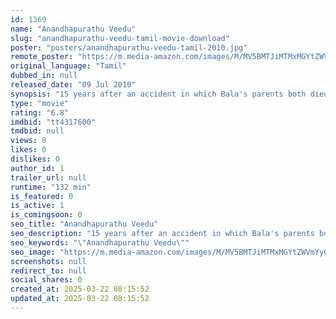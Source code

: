 ```yaml
---
id: 1369
name: "Anandhapurathu Veedu"
slug: "anandhapurathu-veedu-tamil-movie-download"
poster: "posters/anandhapurathu-veedu-tamil-2010.jpg"
remote_poster: "https://m.media-amazon.com/images/M/MV5BMTJiMTMxMGYtZWVmYy00ODhiLTlhNzQtZjM5NjA3ZDU4YzJhXkEyXkFqcGdeQXVyOTk3NTc2MzE@._V1_SX300.jpg"
original_language: "Tamil"
dubbed_in: null
released_date: "09 Jul 2010"
synopsis: "15 years after an accident in which Bala's parents both died, Bala returns with wife, Revathi, and son, Anand, to his hometown. They decide to stay a couple of nights in the massive house that he grew up in. As he spends a few day..."
type: "movie"
rating: "6.8"
imdbid: "tt4317600"
tmdbid: null
views: 0
likes: 0
dislikes: 0
author_id: 1
trailer_url: null
runtime: "132 min"
is_featured: 0
is_active: 1
is_comingsoon: 0
seo_title: "Anandhapurathu Veedu"
seo_description: "15 years after an accident in which Bala's parents both died, Bala returns with wife, Revathi, and son, Anand, to his hometown. They decide to stay a couple of nights in the massive house that he grew up in. As he spends a few day..."
seo_keywords: "\"Anandhapurathu Veedu\""
seo_image: "https://m.media-amazon.com/images/M/MV5BMTJiMTMxMGYtZWVmYy00ODhiLTlhNzQtZjM5NjA3ZDU4YzJhXkEyXkFqcGdeQXVyOTk3NTc2MzE@._V1_SX300.jpg"
screenshots: null
redirect_to: null
social_shares: 0
created_at: 2025-03-22 08:15:52
updated_at: 2025-03-22 08:15:52
---
```


